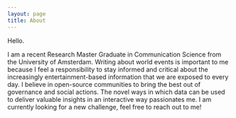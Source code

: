 ```yaml
---
layout: page
title: About
---
```


Hello.

I am a recent Research Master Graduate in Communication Science from the University of Amsterdam.
Writing about world events is important to me because I feel a responsibility to stay informed and critical about the increasingly entertainment-based information that we are exposed to every day.
I believe in open-source communities to bring the best out of governance and social actions. 
The novel ways in which data can be used to deliver valuable insights in an interactive way passionates me.
I am currently looking for a new challenge, feel free to reach out to me! 
<center>
<script src="//platform.linkedin.com/in.js" type="text/javascript"></script>
<script type="IN/MemberProfile" data-id="https://www.linkedin.com/in/arno-polegato" data-format="inline" data-related="false"></script>
</center>

